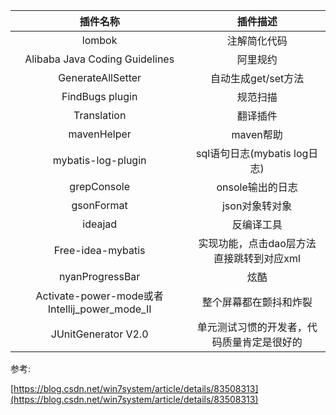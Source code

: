 | 插件名称 | 插件描述 |
| :---: | :---: |
| lombok | 注解简化代码 |
| Alibaba Java Coding Guidelines | 阿里规约 |
| GenerateAllSetter | 自动生成get/set方法 |
| FindBugs plugin | 规范扫描 |
| Translation | 翻译插件 |
| mavenHelper | maven帮助 |
| mybatis-log-plugin | sql语句日志\(mybatis log日志\) |
| grepConsole | onsole输出的日志 |
| gsonFormat | json对象转对象 |
| ideajad | 反编译工具 |
| Free-idea-mybatis | 实现功能，点击dao层方法直接跳转到对应xml |
| nyanProgressBar | 炫酷 |
| Activate-power-mode或者Intellij\_power\_mode\_II | 整个屏幕都在颤抖和炸裂 |
| JUnitGenerator V2.​0 | 单元测试习惯的开发者，代码质量肯定是很好的 |

参考:

[https://blog.csdn.net/win7system/article/details/83508313](https://blog.csdn.net/win7system/article/details/83508313)

